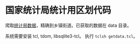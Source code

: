 # 国家统计局统计用区划代码

爬取[统计局数据](http://www.stats.gov.cn/tjsj/tjbz/tjyqhdmhcxhfdm/)，精确到乡镇街道。已获取的数据在 data 目录。

系统需要安装 tcl, tdom, libsqlite3-tcl。
执行 `tclsh getdata.tcl`。

